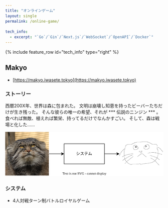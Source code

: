 ```yaml
---
title: "オンラインゲーム"
layout: single
permalink: /online-game/

tech_info: 
  - excerpt: "`Go`/`Gin`/`Next.js`/`WebSocket`/`OpenAPI`/`Docker`"
---
```


{% include feature_row id="tech_info" type="right" %}

## Makyo

- [https://makyo.iwasete.tokyo](https://makyo.iwasete.tokyo)

### ストーリー

西暦200X年、世界は森に包まれた。
文明は崩壊し知恵を持ったビーバーたちだけが生き残った。
そんな彼らの唯一の希望、それが *** 伝説のニンジン *** 。
食べれば無敵、植えれば繁栄、持ってるだけでなんかすごい。
そして、森は戦場と化した……

![プレイ画面](/assets/images/jbdrawer-abstruct.svg)

### システム

- 4人対戦ターン制バトルロイヤルゲーム


